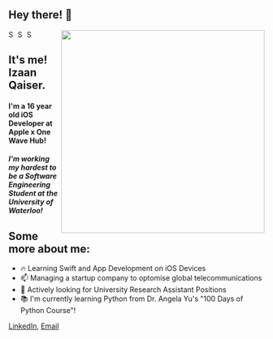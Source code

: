 ## Hey there! 👋

[<img align="right" width="400" src="https://github-readme-stats.vercel.app/api?username=IzaanQ&show_icons=true"/>](https://github.com/IzaanQ/)

<a href="https://www.linkedin.com/in/izaan-qaiser-82b32b204/">
  <img align="left" alt="Shuvo's Linkdein" width="15px" src="https://cdn.jsdelivr.net/npm/simple-icons@v3/icons/linkedin.svg" />
</a>
<a href="https://github.com/AmitHasanShuvo">
  <img align="left" alt="Shuvo's Github" width="15px" src="https://cdn.jsdelivr.net/npm/simple-icons@v3/icons/github.svg" />
</a>
<a href="https://www.youtube.com/channel/UCES_2FWYQbgyikzxCQ_oOVQ?view_as=subscriber">
  <img align="left" alt="Shuvo's YouTube" width="15px" src="https://img.icons8.com/material-outlined/24/000000/gmail-new.png" />
</a>

<br />


## It's me! Izaan Qaiser.
#### I'm a 16 year old iOS Developer at Apple x One Wave Hub!
#### *I'm working my hardest to be a Software Engineering Student at the University of Waterloo!*
## Some more about me:

- 🔥 Learning Swift and App Development on iOS Devices
- 📫 Managing a startup company to optomise global telecommunications
- 🔭 Actively looking for University Research Assistant Positions
- 📚 I'm currently learning Python from Dr. Angela Yu's "100 Days of Python Course"!

 [LinkedIn](https://www.linkedin.com/in/izaan-qaiser-82b32b204/), [Email](izaanqaiser05@gmail.com)

